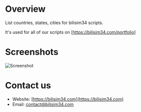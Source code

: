 # Overview
List countries, states, cities for bilisim34 scripts.

It's used for all of our scripts on [https://bilisim34.com/portfolio]

# Screenshots

![Screenshot](https://live.staticflickr.com/65535/52221311748_303e42f284_b.jpg)

# Contact us
- Website: [https://bilisim34.com](https://bilisim34.com)
- Email: [contact@bilisim34.com](mailto:contact@bilisim34.com)
